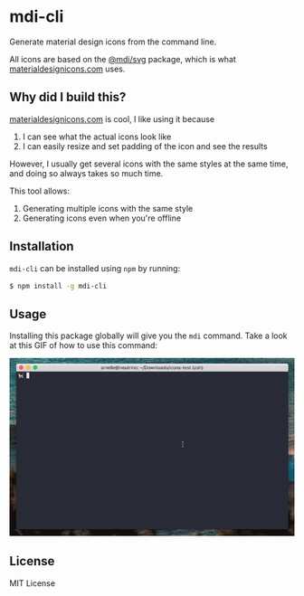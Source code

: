 # mdi-cli

Generate material design icons from the command line.

All icons are based on the [@mdi/svg][1] package, which is what [materialdesignicons.com][2] uses.

## Why did I build this?

[materialdesignicons.com][2] is cool, I like using it because

1. I can see what the actual icons look like
2. I can easily resize and set padding of the icon and see the results

However, I usually get several icons with the same styles at the same time, and doing so always takes so much time.

This tool allows:

1. Generating multiple icons with the same style
2. Generating icons even when you're offline


## Installation

`mdi-cli` can be installed using `npm` by running:

```bash
$ npm install -g mdi-cli
```


## Usage

Installing this package globally will give you the `mdi` command. Take a look at this GIF of how to use this command:

![Usage Example](example.gif)


## License

MIT License


[1]: https://github.com/Templarian/MaterialDesign-SVG
[2]: https://materialdesignicons.com/
